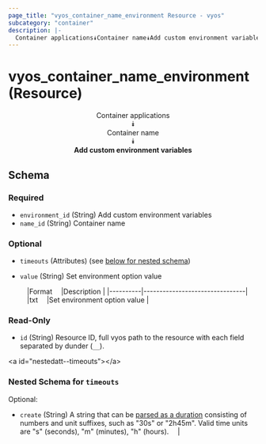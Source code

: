 ```yaml
---
page_title: "vyos_container_name_environment Resource - vyos"
subcategory: "container"
description: |- 
  Container applications⯯Container name⯯Add custom environment variables
---
```


# vyos_container_name_environment (Resource)
<center>

Container applications  
⯯  
Container name  
⯯  
**Add custom environment variables**


</center>

## Schema

### Required

- `environment_id` (String) Add custom environment variables
- `name_id` (String) Container name

### Optional

- `timeouts` (Attributes) (see [below for nested schema](#nestedatt--timeouts))
- `value` (String) Set environment option value

    &emsp;|Format  &emsp;|Description                   |
    |----------|--------------------------------|
    &emsp;|txt     &emsp;|Set environment option value  |

### Read-Only

- `id` (String) Resource ID, full vyos path to the resource with each field separated by dunder (`__`).

&lt;a id=&#34;nestedatt--timeouts&#34;&gt;&lt;/a&gt;
### Nested Schema for `timeouts`

Optional:

- `create` (String) A string that can be [parsed as a duration](https://pkg.go.dev/time#ParseDuration) consisting of numbers and unit suffixes, such as &#34;30s&#34; or &#34;2h45m&#34;. Valid time units are &#34;s&#34; (seconds), &#34;m&#34; (minutes), &#34;h&#34; (hours).  &emsp;|

